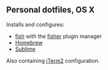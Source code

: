 ## Personal dotfiles, OS X
Installs and configures:
* [fish](https://fishshell.com) with the [fisher](https://github.com/jorgebucaran/fisher) plugin manager
* [Homebrew](http://brew.sh/)
* [Sublime](https://www.sublimetext.com/)

Also containing [iTerm2](https://iterm2.com/) configuration.
